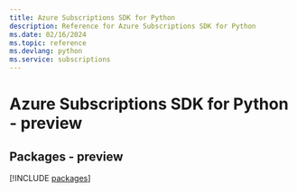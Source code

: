 ```yaml
---
title: Azure Subscriptions SDK for Python
description: Reference for Azure Subscriptions SDK for Python
ms.date: 02/16/2024
ms.topic: reference
ms.devlang: python
ms.service: subscriptions
---
```

# Azure Subscriptions SDK for Python - preview
## Packages - preview
[!INCLUDE [packages](subscriptions-index.md)]